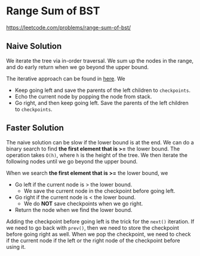 # Range Sum of BST

https://leetcode.com/problems/range-sum-of-bst/

## Naive Solution

We iterate the tree via in-order traversal. We sum up the nodes in the range, and do early return when we go beyond the
upper bound.

The iterative approach can be found in [here](https://leetcode.com/problems/binary-search-tree-iterator/). We

* Keep going left and save the parents of the left children to `checkpoints`.
* Echo the current node by popping the node from stack.
* Go right, and then keep going left. Save the parents of the left children to `checkpoints`.

## Faster Solution

The naive solution can be slow if the lower bound is at the end. We can do a binary search to find
**the first element that is >=** the lower bound. The operation takes `O(h)`, where `h` is the height of the tree. We
then iterate the following nodes until we go beyond the upper bound.

When we search **the first element that is >=** the lower bound, we

* Go left if the current node is > the lower bound.
  * We save the current node in the checkpoint before going left.
* Go right if the current node is < the lower bound.
  * We do **NOT** save checkpoints when we go right.
* Return the node when we find the lower bound.

Adding the checkpoint before going left is the trick for the `next()` iteration. If we need to go back with `prev()`,
then we need to store the checkpoint before going right as well. When we pop the checkpoint, we need to check if the
current node if the left or the right node of the checkpoint before using it.
